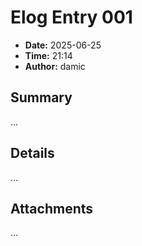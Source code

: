 # Elog Entry 001

- **Date:** 2025-06-25
- **Time:** 21:14
- **Author:** damic

## Summary

...

## Details

...

## Attachments

...

